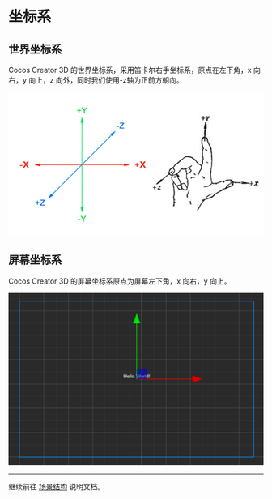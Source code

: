 # 坐标系

## 世界坐标系

Cocos Creator 3D 的世界坐标系，采用笛卡尔右手坐标系，原点在左下角，x 向右，y 向上，z 向外，同时我们使用-z轴为正前方朝向。

![right hand](coord/right_hand.png)

## 屏幕坐标系

Cocos Creator 3D 的屏幕坐标系原点为屏幕左下角，x 向右，y 向上。

![screen coord](coord/sscoord-01.png)

---

继续前往 [场景结构](scene.md) 说明文档。